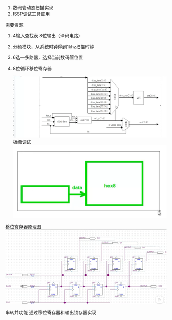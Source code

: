 1. 数码管动态扫描实现
2. ISSP调试工具使用

需要资源
1. 4输入查找表 8位输出（译码电路）
2. 分频模块，从系统时钟得到1khz扫描时钟
3. 6选一多路器，选择当前数码管位置
4. 8位循环移位寄存器


   ![](2022-10-28-15-13-16.png)
板级调试
   ![](2022-10-30-17-12-48.png)

移位寄存器原理图
   ![](2022-11-02-16-52-23.png)


   串转并功能
   通过移位寄存器和输出锁存器实现